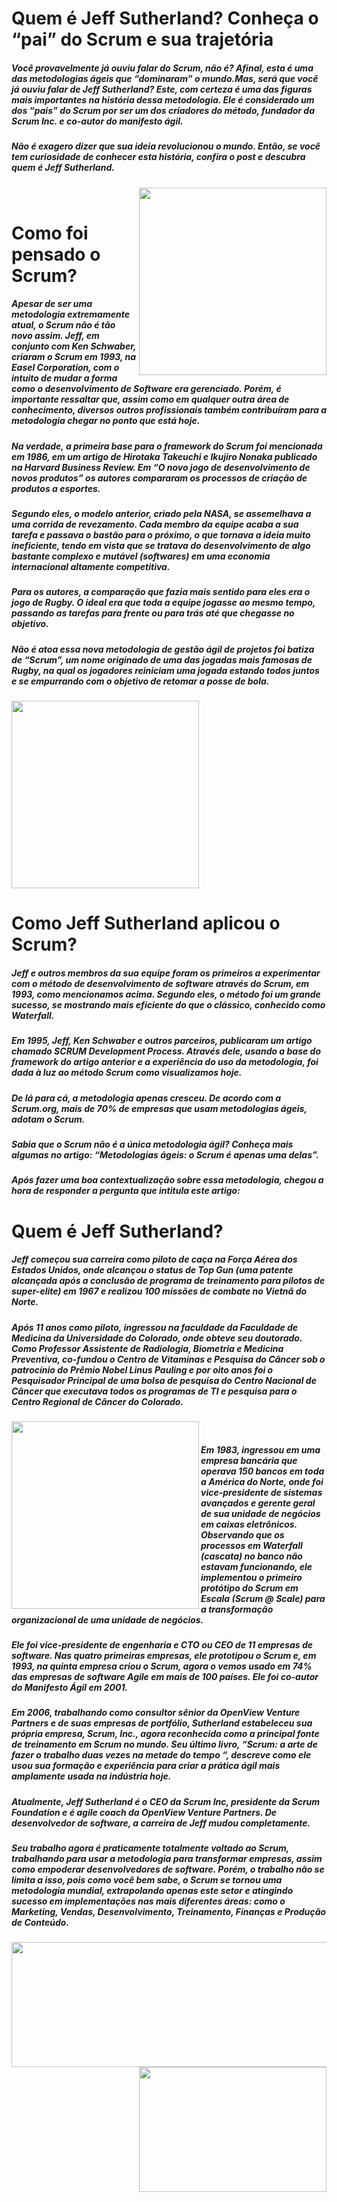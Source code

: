 # Quem é Jeff Sutherland? Conheça o <br>“pai” do Scrum e sua trajetória


##### Você provavelmente já ouviu falar do Scrum, não é? Afinal, esta é uma das metodologias ágeis que “dominaram” o mundo.Mas, será que você já ouviu falar de Jeff Sutherland? Este, com certeza é uma das figuras mais importantes na história dessa metodologia. Ele é considerado um dos “pais” do Scrum por ser um dos criadores do método, fundador da Scrum Inc. e co-autor do manifesto ágil.
##### Não é exagero dizer que sua ideia revolucionou o mundo. Então, se você tem curiosidade de conhecer esta história, confira o post e descubra quem é Jeff Sutherland.
<div> 
  <img src="https://user-images.githubusercontent.com/112489366/190664877-627de1ec-67ec-417c-ac61-7065b8d16cbf.jpg" height="300" width=" 300" align="right"> 
</div>

<br>

# Como foi pensado o Scrum?

##### Apesar de ser uma metodologia extremamente atual, o Scrum não é tão novo assim. Jeff, em conjunto com Ken Schwaber, criaram o Scrum em 1993, na Easel Corporation, com o intuito de mudar a forma como o desenvolvimento de Software era gerenciado. Porém, é importante ressaltar que, assim como em qualquer outra área de conhecimento, diversos outros profissionais também contribuíram para a metodologia chegar no ponto que está hoje.<p>
##### Na verdade, a primeira base para o framework do Scrum foi mencionada em 1986, em um artigo de Hirotaka Takeuchi e Ikujiro Nonaka publicado na Harvard Business Review. Em “O novo jogo de desenvolvimento de novos produtos” os autores compararam os processos de criação de produtos a esportes.  
##### Segundo eles, o modelo anterior, criado pela NASA, se assemelhava a uma corrida de revezamento. Cada membro da equipe acaba a sua tarefa e passava o bastão para o próximo, o que tornava a ideia muito ineficiente, tendo em vista que se tratava do desenvolvimento de algo bastante complexo e mutável (softwares) em uma economia internacional altamente competitiva.  
##### Para os autores, a comparação que fazia mais sentido para eles era o jogo de Rugby. O ideal era que toda a equipe jogasse ao mesmo tempo, passando as tarefas para frente ou para trás até que chegasse no objetivo.  
##### Não é atoa essa nova metodologia de gestão ágil de projetos foi batiza de “Scrum”, um nome originado de uma das jogadas mais famosas de Rugby, na qual os jogadores reiniciam uma jogada estando todos juntos e se empurrando com o objetivo de retomar a posse de bola.  
<img src="https://thumbs.gfycat.com/CelebratedCircularBarebirdbat-max-1mb.gif" height="300" width=" 300" align="center"> 

 # Como Jeff Sutherland aplicou o Scrum?
  ##### Jeff e outros membros da sua equipe foram os primeiros a experimentar com o método de desenvolvimento de software através do Scrum, em 1993, como mencionamos acima. Segundo eles, o método foi um grande sucesso, se mostrando mais eficiente do que o clássico, conhecido como Waterfall.
  ##### Em 1995, Jeff, Ken Schwaber e outros parceiros, publicaram um artigo chamado SCRUM Development Process. Através dele, usando a base do framework do artigo anterior e a experiência do uso da metodologia, foi dada à luz ao método Scrum como visualizamos hoje.
  ##### De lá para cá, a metodologia apenas cresceu. De acordo com a Scrum.org, mais de 70% de empresas que usam metodologias ágeis, adotam o Scrum.
  ##### Sabia que o Scrum não é a única metodologia ágil? Conheça mais algumas no artigo: “Metodologias ágeis: o Scrum é apenas uma delas”.
  ##### Após fazer uma boa contextualização sobre essa metodologia, chegou a hora de responder a pergunta que intitula este artigo:
  
  # Quem é Jeff Sutherland?
  ##### Jeff começou sua carreira como piloto de caça na Força Aérea dos Estados Unidos, onde alcançou o status de Top Gun (uma patente alcançada após a conclusão de programa de treinamento para pilotos de super-elite) em 1967 e realizou 100 missões de combate no Vietnã do Norte.<br>
  ##### Após 11 anos como piloto, ingressou na faculdade da Faculdade de Medicina da Universidade do Colorado, onde obteve seu doutorado. Como Professor Assistente de Radiologia, Biometria e Medicina Preventiva, co-fundou o Centro de Vitaminas e Pesquisa do Câncer sob o patrocínio do Prêmio Nobel Linus Pauling e por oito anos foi o Pesquisador Principal de uma bolsa de pesquisa do Centro Nacional de Câncer que executava todos os programas de TI e pesquisa para o Centro Regional de Câncer do Colorado.
  <div>
  <img src="https://www.christianosobral.com.br/images/fighter-jet-63028_1920.jpg" height="300" width=" 300" align="left"> 
  </div>
  <br>
  
  ##### Em 1983, ingressou em uma empresa bancária que operava 150 bancos em toda a América do Norte, onde foi vice-presidente de sistemas avançados e gerente geral de sua unidade de negócios em caixas eletrônicos. Observando que os processos em Waterfall (cascata) no banco não estavam funcionando, ele implementou o primeiro protótipo do Scrum em Escala (Scrum @ Scale) para a transformação organizacional de uma unidade de negócios.
  ##### Ele foi vice-presidente de engenharia e CTO ou CEO de 11 empresas de software. Nas quatro primeiras empresas, ele prototipou o Scrum e, em 1993, na quinta empresa criou o Scrum, agora o vemos usado em 74% das empresas de software Agile em mais de 100 países. Ele foi co-autor do Manifesto Ágil em 2001.
  ##### Em 2006, trabalhando como consultor sênior da OpenView Venture Partners e de suas empresas de portfólio, Sutherland estabeleceu sua própria empresa, Scrum, Inc., agora reconhecida como a principal fonte de treinamento em Scrum no mundo. Seu último livro, “Scrum: a arte de fazer o trabalho duas vezes na metade do tempo “, descreve como ele usou sua formação e experiência para criar a prática ágil mais amplamente usada na indústria hoje.
  ##### Atualmente, Jeff Sutherland é o CEO da Scrum Inc, presidente da Scrum Foundation e é agile coach da OpenView Venture Partners. De desenvolvedor de software, a carreira de Jeff mudou completamente.
  ##### Seu trabalho agora é praticamente totalmente voltado ao Scrum, trabalhando para usar a metodologia para transformar empresas, assim como empoderar desenvolvedores de software. Porém, o trabalho não se limita a isso, pois como você bem sabe, o Scrum se tornou uma metodologia mundial, extrapolando apenas este setor e atingindo sucesso em implementações nas mais diferentes áreas: como o Marketing, Vendas, Desenvolvimento, Treinamento, Finanças e Produção de Conteúdo.
  
  <img src="https://cdn.pensador.com/img/frase/je/ff/jeff_sutherland_ninguem_deveria_passar_a_vida_fazendo_u_lpv41y9.jpg" height="200" width=" 525" align=" center"><img src="https://tse1.mm.bing.net/th?id=OIP.RouADTtI9IPquYPPYmYj_QAAAA&pid=Api&P=0" height="200" width=" 300" align="right"> 
  
  
  
  
  
  
